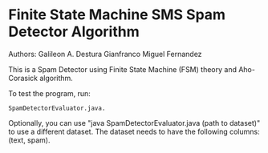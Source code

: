 # Finite State Machine SMS Spam Detector Algorithm

Authors:
Galileon A. Destura
Gianfranco Miguel Fernandez

This is a Spam Detector using Finite State Machine (FSM) theory and Aho-Corasick algorithm.

To test the program, run:

`SpamDetectorEvaluator.java.`

Optionally, you can use "java SpamDetectorEvaluator.java (path to dataset)" to use a different dataset. The dataset needs to have the following columns: (text, spam).

